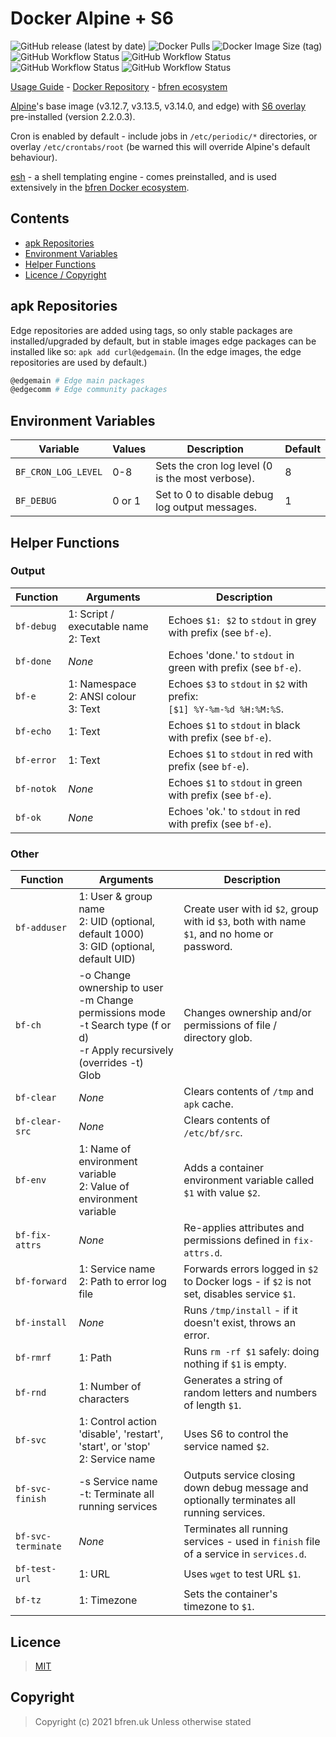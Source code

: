 # Docker Alpine + S6

![GitHub release (latest by date)](https://img.shields.io/github/v/release/bfren/docker-alpine-s6) ![Docker Pulls](https://img.shields.io/docker/pulls/bfren/alpine-s6?label=pulls) ![Docker Image Size (tag)](https://img.shields.io/docker/image-size/bfren/alpine-s6/latest?label=size)<br/>
![GitHub Workflow Status](https://img.shields.io/github/workflow/status/bfren/docker-alpine-s6/dev-alpine3_12?label=3.12) ![GitHub Workflow Status](https://img.shields.io/github/workflow/status/bfren/docker-alpine-s6/dev-alpine3_13?label=3.13) ![GitHub Workflow Status](https://img.shields.io/github/workflow/status/bfren/docker-alpine-s6/dev-alpine3_14?label=3.14) ![GitHub Workflow Status](https://img.shields.io/github/workflow/status/bfren/docker-alpine-s6/dev-alpineedge?label=edge)

[Usage Guide](https://github.com/bfren/docker/wiki/alpine-s6) - [Docker Repository](https://hub.docker.com/r/bfren/alpine-s6) - [bfren ecosystem](https://github.com/bfren/docker)

[Alpine](https://alpinelinux.org/)'s base image (v3.12.7, v3.13.5, v3.14.0, and edge) with [S6 overlay](https://github.com/just-containers/s6-overlay) pre-installed (version 2.2.0.3).

Cron is enabled by default - include jobs in `/etc/periodic/*` directories, or overlay `/etc/crontabs/root` (be warned this will override Alpine's default behaviour).

[esh](https://github.com/jirutka/esh) - a shell templating engine - comes preinstalled, and is used extensively in the [bfren Docker ecosystem](https://github.com/bfren/docker).

## Contents

* [apk Repositories](#apk-repositories)
* [Environment Variables](#environment-variables)
* [Helper Functions](#helper-functions)
* [Licence / Copyright](#licence)

## apk Repositories

Edge repositories are added using tags, so only stable packages are installed/upgraded by default, but in stable images edge packages can be installed like so: `apk add curl@edgemain`.  (In the edge images, the edge repositories are used by default.)

```bash
@edgemain # Edge main packages
@edgecomm # Edge community packages
```

## Environment Variables

| Variable            | Values | Description                                      | Default |
| ------------------- | ------ | ------------------------------------------------ | ------- |
| `BF_CRON_LOG_LEVEL` | 0-8    | Sets the cron log level (0 is the most verbose). | 8       |
| `BF_DEBUG`          | 0 or 1 | Set to 0 to disable debug log output messages.   | 1       |

## Helper Functions

### Output

| Function          | Arguments                                    | Description                                                                               |
| ----------------- | -------------------------------------------- | ----------------------------------------------------------------------------------------- |
| `bf-debug`        | 1: Script / executable name<br>2: Text       | Echoes `$1: $2` to `stdout` in grey with prefix (see `bf-e`).                             |
| `bf-done`         | *None*                                       | Echoes 'done.' to `stdout` in green with prefix (see `bf-e`).                             |
| `bf-e`            | 1: Namespace<br>2: ANSI colour<br>3: Text    | Echoes `$3` to `stdout` in `$2` with prefix:<br>`[$1] %Y-%m-%d %H:%M:%S`.                 |
| `bf-echo`         | 1: Text                                      | Echoes `$1` to `stdout` in black with prefix (see `bf-e`).                                |
| `bf-error`        | 1: Text                                      | Echoes `$1` to `stdout` in red with prefix (see `bf-e`).                                  |
| `bf-notok`        | *None*                                       | Echoes `$1` to `stdout` in green with prefix (see `bf-e`).                                |
| `bf-ok`           | *None*                                       | Echoes 'ok.' to `stdout` in red with prefix (see `bf-e`).                                 |

### Other

| Function           | Arguments                                                                                                                           | Description                                                                                 |
| ------------------ | ----------------------------------------------------------------------------------------------------------------------------------- | ------------------------------------------------------------------------------------------- |
| `bf-adduser`       | 1: User &amp; group name<br>2: UID (optional, default 1000)<br>3: GID (optional, default UID)                                       | Create user with id `$2`, group with id `$3`, both with name `$1`, and no home or password. |
| `bf-ch`            | -o Change ownership to user<br>-m Change permissions mode<br>-t Search type (f or d)<br>-r Apply recursively (overrides -t)<br>Glob | Changes ownership and/or permissions of file / directory glob.                              |
| `bf-clear`         | *None*                                                                                                                              | Clears contents of `/tmp` and `apk` cache.                                                  |
| `bf-clear-src`     | *None*                                                                                                                              | Clears contents of `/etc/bf/src`.                                                           |
| `bf-env`           | 1: Name of environment variable<br>2: Value of environment variable                                                                 | Adds a container environment variable called `$1` with value `$2`.                          |
| `bf-fix-attrs`     | *None*                                                                                                                              | Re-applies attributes and permissions defined in `fix-attrs.d`.                             |
| `bf-forward`       | 1: Service name<br>2: Path to error log file                                                                                        | Forwards errors logged in `$2` to Docker logs - if `$2` is not set, disables service `$1`.  |
| `bf-install`       | *None*                                                                                                                              | Runs `/tmp/install` - if it doesn't exist, throws an error.                                 |
| `bf-rmrf`          | 1: Path                                                                                                                             | Runs `rm -rf $1` safely: doing nothing if `$1` is empty.                                    |
| `bf-rnd`           | 1: Number of characters                                                                                                             | Generates a string of random letters and numbers of length `$1`.                            |
| `bf-svc`           | 1: Control action 'disable', 'restart', 'start', or 'stop'<br>2: Service name                                                       | Uses S6 to control the service named `$2`.                                                  |
| `bf-svc-finish`    | -s Service name<br>-t: Terminate all running services                                                                               | Outputs service closing down debug message and optionally terminates all running services.  |
| `bf-svc-terminate` | *None*                                                                                                                              | Terminates all running services - used in `finish` file of a service in `services.d`.       |
| `bf-test-url`      | 1: URL                                                                                                                              | Uses `wget` to test URL `$1`.                                                               |
| `bf-tz`            | 1: Timezone                                                                                                                         | Sets the container's timezone to `$1`.                                                      |

## Licence

> [MIT](https://mit.bfren.uk/2020)

## Copyright

> Copyright (c) 2021 bfren.uk
> Unless otherwise stated
